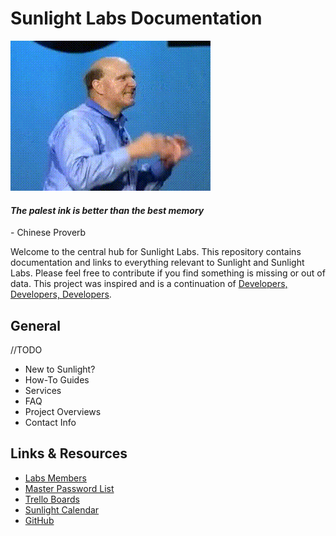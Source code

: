 # Sunlight Labs Documentation

![This is for developers](assets/developers-developers-developers.gif)

#### _The palest ink is better than the best memory_ 

\- Chinese Proverb    

Welcome to the central hub for Sunlight Labs. This repository contains documentation and links to everything relevant to Sunlight and Sunlight Labs. Please feel free to contribute if you find something is missing or out of data. This project was inspired and is a continuation of [Developers, Developers, Developers](https://gitlab.sunlightlabs.com/labs/developers-developers-developers/tree/master).

## General

//TODO

- New to Sunlight?
- How-To Guides
- Services
- FAQ
- Project Overviews
- Contact Info

## Links & Resources

- [Labs Members](https://gitlab.sunlightlabs.com/labs/sunlightlabs-docs/tree/master/whoiswho/)
- [Master Password List](https://gitlab.sunlightlabs.com/sunlight/passwords/wikis/home)
- [Trello Boards](https://trello.com/sunlightlabs)
- [Sunlight Calendar](https://calendar.google.com/calendar/embed?src=sunlightfoundation%40gmail.com&ctz=America/New_York)
- [GitHub](https://github.com/sunlightlabs)
